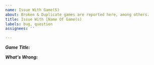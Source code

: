 ```yaml
---
name: Issue With Game(S)
about: Broken & Duplicate games are reported here, among others.
title: Issue With [Name Of Game(s)
labels: bug, question
assignees: ''

---
```


___Game Title:___

___What's Wrong:___
